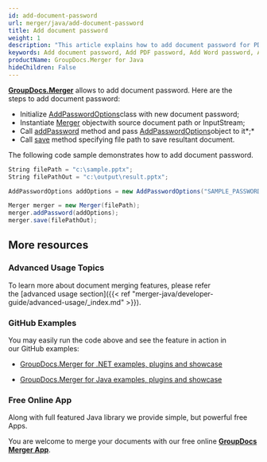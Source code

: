 ```yaml
---
id: add-document-password
url: merger/java/add-document-password
title: Add document password
weight: 1
description: "This article explains how to add document password for PDF, Word, Excel, PowerPoint and  other file types using GroupDocs.Merger for Java."
keywords: Add document password, Add PDF password, Add Word password, Add Excel password, Add PowerPoint password
productName: GroupDocs.Merger for Java
hideChildren: False
---
```

[**GroupDocs.Merger**](https://products.groupdocs.com/merger/java) allows to add document password. Here are the steps to add document password:

*   Initialize [AddPasswordOptions](https://apireference.groupdocs.com/java/merger/com.groupdocs.merger.domain.options/AddPasswordOptions)class with new document password;
*   Instantiate [Merger](https://apireference.groupdocs.com/java/merger/com.groupdocs.merger/Merger) objectwith source document path or InputStream;
*   Call [addPassword](https://apireference.groupdocs.com/java/merger/com.groupdocs.merger/Merger#addPassword(com.groupdocs.merger.domain.options.interfaces.IAddPasswordOptions)) method and pass [AddPasswordOptions](https://apireference.groupdocs.com/java/merger/com.groupdocs.merger.domain.options/AddPasswordOptions)object to it*;*
*   Call [save](https://apireference.groupdocs.com/java/merger/com.groupdocs.merger/Merger#save(java.lang.String)) method specifying file path to save resultant document.

The following code sample demonstrates how to add document password.

```csharp
String filePath = "c:\sample.pptx";
String filePathOut = "c:\output\result.pptx";

AddPasswordOptions addOptions = new AddPasswordOptions("SAMPLE_PASSWORD");

Merger merger = new Merger(filePath);        
merger.addPassword(addOptions);
merger.save(filePathOut);
```

## More resources

### Advanced Usage Topics 

To learn more about document merging features, please refer the [advanced usage section]({{< ref "merger-java/developer-guide/advanced-usage/_index.md" >}}).

### GitHub Examples 

You may easily run the code above and see the feature in action in our GitHub examples:

*   [GroupDocs.Merger for .NET examples, plugins and showcase](https://github.com/groupdocs-merger/GroupDocs.Merger-for-.NET)
    
*   [GroupDocs.Merger for Java examples, plugins and showcase](https://github.com/groupdocs-merger/GroupDocs.Merger-for-Java)
    

### Free Online App 

Along with full featured Java library we provide simple, but powerful free Apps.

You are welcome to merge your documents with our free online **[GroupDocs Merger App](https://products.groupdocs.app/merger)**.
